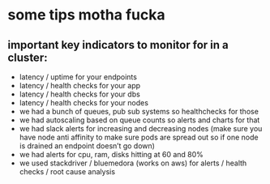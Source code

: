 # some tips motha fucka

## important key indicators to monitor for in a cluster:
  * latency / uptime for your endpoints
  * latency / health checks for your app
  * latency / health checks for your dbs
  * latency / health checks for your nodes
  * we had a bunch of queues, pub sub systems so healthchecks for those
  * we had autoscaling based on queue counts so alerts and charts for that
  * we had slack alerts for increasing and decreasing nodes (make sure you have node anti affinity to make sure pods are spread out so if one node is drained an endpoint doesn’t go down)
  * we had alerts for cpu, ram, disks hitting at 60 and 80%
  * we used stackdriver / bluemedora (works on aws) for alerts / health checks / root cause analysis
